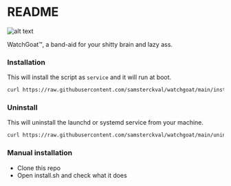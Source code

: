 # README #

![alt text](https://i.imgur.com/yBxMPT3.png "Retarded goat")

WatchGoat&trade;, a band-aid for your shitty brain and lazy ass.

### Installation ###
This will install the script as `service` and it will run at boot.

```bash
curl https://raw.githubusercontent.com/samsterckval/watchgoat/main/install.sh -o install.sh && bash install.sh
```

### Uninstall ###
This will uninstall the launchd or systemd service from your machine.

```bash
curl https://raw.githubusercontent.com/samsterckval/watchgoat/main/uninstall.sh | bash
```

### Manual installation ###
* Clone this repo
* Open install.sh and check what it does

